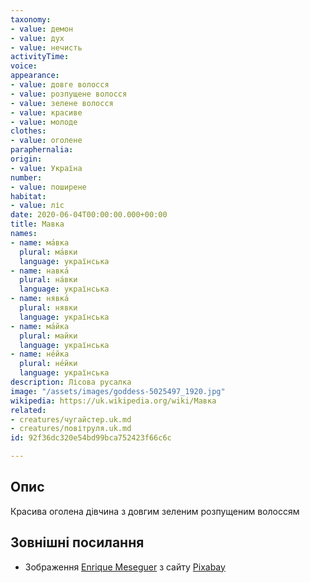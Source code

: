 ```yaml
---
taxonomy:
- value: демон
- value: дух
- value: нечисть
activityTime: 
voice: 
appearance:
- value: довге волосся
- value: розпущене волосся
- value: зелене волосся
- value: красиве
- value: молоде
clothes:
- value: оголене
paraphernalia: 
origin:
- value: Україна
number:
- value: поширене
habitat:
- value: ліс
date: 2020-06-04T00:00:00.000+00:00
title: Мавка
names:
- name: ма́вка
  plural: ма́вки
  language: українська
- name: навка́
  plural: на́вки
  language: українська
- name: нявка́
  plural: нявки
  language: українська
- name: ма́йка
  plural: майки
  language: українська
- name: не́йка
  plural: не́йки
  language: українська
description: Лісова русалка
image: "/assets/images/goddess-5025497_1920.jpg"
wikipedia: https://uk.wikipedia.org/wiki/Мавка
related:
- creatures/чугайстер.uk.md
- creatures/повітруля.uk.md
id: 92f36dc320e54bd99bca752423f66c6c

---
```

## Опис

Красива оголена дівчина з довгим зеленим розпущеним волоссям

## Зовнішні посилання

* Зображення <a href="https://pixabay.com/ru/users/darksouls1-2189876/?utm_source=link-attribution&amp;utm_medium=referral&amp;utm_campaign=image&amp;utm_content=5025497">Enrique Meseguer</a> з сайту <a href="https://pixabay.com/ru/?utm_source=link-attribution&amp;utm_medium=referral&amp;utm_campaign=image&amp;utm_content=5025497">Pixabay</a>